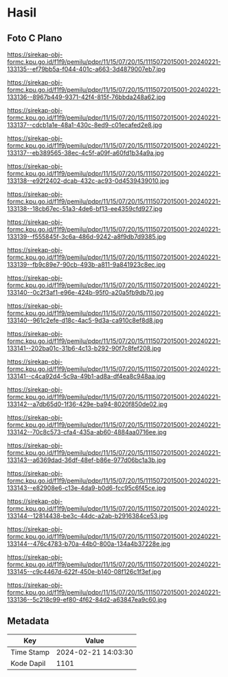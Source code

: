 # Hasil

## Foto C Plano

https://sirekap-obj-formc.kpu.go.id/f1f9/pemilu/pdpr/11/15/07/20/15/1115072015001-20240221-133135--ef79bb5a-f044-401c-a663-3d4879007eb7.jpg

https://sirekap-obj-formc.kpu.go.id/f1f9/pemilu/pdpr/11/15/07/20/15/1115072015001-20240221-133136--8967b449-9371-42f4-815f-76bbda248a62.jpg

https://sirekap-obj-formc.kpu.go.id/f1f9/pemilu/pdpr/11/15/07/20/15/1115072015001-20240221-133137--cdcb1a1e-48a1-430c-8ed9-c01ecafed2e8.jpg

https://sirekap-obj-formc.kpu.go.id/f1f9/pemilu/pdpr/11/15/07/20/15/1115072015001-20240221-133137--eb389565-38ec-4c5f-a09f-a60fd1b34a9a.jpg

https://sirekap-obj-formc.kpu.go.id/f1f9/pemilu/pdpr/11/15/07/20/15/1115072015001-20240221-133138--e92f2402-dcab-432c-ac93-0d4539439010.jpg

https://sirekap-obj-formc.kpu.go.id/f1f9/pemilu/pdpr/11/15/07/20/15/1115072015001-20240221-133138--18cb67ec-51a3-4de6-bf13-ee4359cfd927.jpg

https://sirekap-obj-formc.kpu.go.id/f1f9/pemilu/pdpr/11/15/07/20/15/1115072015001-20240221-133139--f555845f-3c6a-486d-9242-a8f9db7d9385.jpg

https://sirekap-obj-formc.kpu.go.id/f1f9/pemilu/pdpr/11/15/07/20/15/1115072015001-20240221-133139--fb9c89e7-90cb-493b-a811-9a841923c8ec.jpg

https://sirekap-obj-formc.kpu.go.id/f1f9/pemilu/pdpr/11/15/07/20/15/1115072015001-20240221-133140--0c2f3af1-e96e-424b-95f0-a20a5fb9db70.jpg

https://sirekap-obj-formc.kpu.go.id/f1f9/pemilu/pdpr/11/15/07/20/15/1115072015001-20240221-133140--961c2efe-d18c-4ac5-9d3a-ca910c8ef8d8.jpg

https://sirekap-obj-formc.kpu.go.id/f1f9/pemilu/pdpr/11/15/07/20/15/1115072015001-20240221-133141--202ba01c-31b6-4c13-b292-90f7c8fef208.jpg

https://sirekap-obj-formc.kpu.go.id/f1f9/pemilu/pdpr/11/15/07/20/15/1115072015001-20240221-133141--c4ca92d4-5c9a-49b1-ad8a-df4ea8c948aa.jpg

https://sirekap-obj-formc.kpu.go.id/f1f9/pemilu/pdpr/11/15/07/20/15/1115072015001-20240221-133142--a7db65d0-1f36-429e-ba94-8020f850de02.jpg

https://sirekap-obj-formc.kpu.go.id/f1f9/pemilu/pdpr/11/15/07/20/15/1115072015001-20240221-133142--70c8c573-cfa4-435a-ab60-4884aa0716ee.jpg

https://sirekap-obj-formc.kpu.go.id/f1f9/pemilu/pdpr/11/15/07/20/15/1115072015001-20240221-133143--a6369dad-36df-48ef-b86e-977d06bc1a3b.jpg

https://sirekap-obj-formc.kpu.go.id/f1f9/pemilu/pdpr/11/15/07/20/15/1115072015001-20240221-133143--e82908e6-c13e-4da9-b0d6-fcc95c6f45ce.jpg

https://sirekap-obj-formc.kpu.go.id/f1f9/pemilu/pdpr/11/15/07/20/15/1115072015001-20240221-133144--12814438-be3c-44dc-a2ab-b2916384ce53.jpg

https://sirekap-obj-formc.kpu.go.id/f1f9/pemilu/pdpr/11/15/07/20/15/1115072015001-20240221-133144--476c4783-b70a-44b0-800a-134a4b37228e.jpg

https://sirekap-obj-formc.kpu.go.id/f1f9/pemilu/pdpr/11/15/07/20/15/1115072015001-20240221-133145--c9c4467d-622f-450e-b140-08f126c1f3ef.jpg

https://sirekap-obj-formc.kpu.go.id/f1f9/pemilu/pdpr/11/15/07/20/15/1115072015001-20240221-133136--5c218c99-ef80-4f62-84d2-a63847ea9c60.jpg


## Metadata

| Key        | Value               |
| ---------- | ------------------- |
| Time Stamp | 2024-02-21 14:03:30 |
| Kode Dapil | 1101                |



